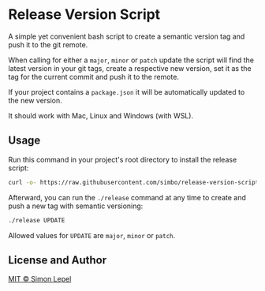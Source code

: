 Release Version Script
======================

A simple yet convenient bash script to create a semantic version tag and push it
to the git remote.

When calling for either a `major`, `minor` or `patch` update the script will
find the latest version in your git tags, create a respective new version, set
it as the tag for the current commit and push it to the remote.

If your project contains a `package.json` it will be automatically updated to
the new version.

It should work with Mac, Linux and Windows (with WSL).

## Usage

Run this command in your project's root directory to install the release script:

```sh
curl -o- https://raw.githubusercontent.com/simbo/release-version-script/latest/install.sh | bash
```

Afterward, you can run the `./release` command at any time to create and push a
new tag with semantic versioning:

```sh
./release UPDATE
```

Allowed values for `UPDATE` are `major`, `minor` or `patch`.

## License and Author

[MIT &copy; Simon Lepel](http://simbo.mit-license.org/)
